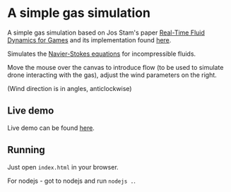 A simple gas simulation
==========================

A simple gas simulation based on Jos Stam's paper <a href="http://www.dgp.toronto.edu/people/stam/reality/Research/pdf/GDC03.pdf" target="_blank">Real-Time Fluid Dynamics for Games</a> and its implementation found <a href="https://github.com/topaz1008/canvas-fluid-solver" target="_blank">here</a>.
    <p>Simulates the <a href="http://en.wikipedia.org/wiki/Navier-Stokes_equations" target="_blank">Navier-Stokes equations</a> for incompressible fluids.</p>
    <p>Move the mouse over the canvas to introduce flow (to be used to simulate drone interacting with the gas), adjust the wind parameters on the right.</p>
    <p>(Wind direction is in angles, anticlockwise)</p>

Live demo
---------
Live demo can be found <a href="http://gas-simulation.getforge.io/" target="_blank">here</a>.

Running
---------

Just open `index.html` in your browser.

For nodejs - got to nodejs and run `nodejs .`.
